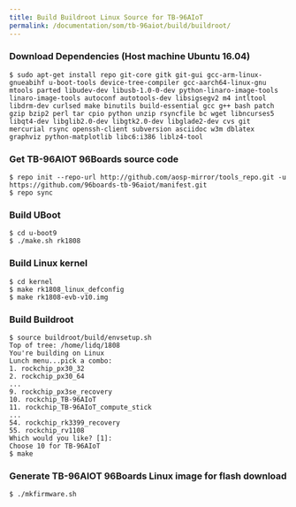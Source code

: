```yaml
---
title: Build Buildroot Linux Source for TB-96AIoT
permalink: /documentation/som/tb-96aiot/build/buildroot/
---
```


### Download Dependencies (Host machine Ubuntu 16.04)

```
$ sudo apt-get install repo git-core gitk git-gui gcc-arm-linux-gnueabihf u-boot-tools device-tree-compiler gcc-aarch64-linux-gnu mtools parted libudev-dev libusb-1.0-0-dev python-linaro-image-tools linaro-image-tools autoconf autotools-dev libsigsegv2 m4 intltool libdrm-dev curlsed make binutils build-essential gcc g++ bash patch gzip bzip2 perl tar cpio python unzip rsyncfile bc wget libncurses5 libqt4-dev libglib2.0-dev libgtk2.0-dev libglade2-dev cvs git mercurial rsync openssh-client subversion asciidoc w3m dblatex graphviz python-matplotlib libc6:i386 liblz4-tool
```

### Get TB-96AIOT 96Boards source code

```
$ repo init --repo-url http://github.com/aosp-mirror/tools_repo.git -u https://github.com/96boards-tb-96aiot/manifest.git
$ repo sync
```

### Build UBoot

```
$ cd u-boot9
$ ./make.sh rk1808
```

### Build Linux kernel

```
$ cd kernel
$ make rk1808_linux_defconfig
$ make rk1808-evb-v10.img
```

### Build Buildroot

```
$ source buildroot/build/envsetup.sh
Top of tree: /home/lidq/1808
You're building on Linux
Lunch menu...pick a combo:
1. rockchip_px30_32
2. rockchip_px30_64
...
9. rockchip_px3se_recovery
10. rockchip_TB-96AIoT
11. rockchip_TB-96AIoT_compute_stick
...
54. rockchip_rk3399_recovery
55. rockchip_rv1108
Which would you like? [1]:
Choose 10 for TB-96AIoT
$ make
```

### Generate TB-96AIOT 96Boards Linux image for flash download

`$ ./mkfirmware.sh`
